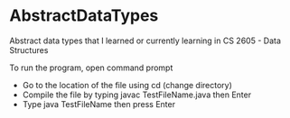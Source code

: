 # AbstractDataTypes
Abstract data types that I learned or currently learning in CS 2605 - Data Structures

To run the program, open command prompt
- Go to the location of the file using cd (change directory)
- Compile the file by typing javac TestFileName.java then Enter
- Type java TestFileName then press Enter
